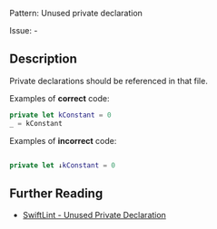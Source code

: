 Pattern: Unused private declaration

Issue: -

## Description

Private declarations should be referenced in that file.

Examples of **correct** code:
```swift
private let kConstant = 0
_ = kConstant

```
Examples of **incorrect** code:
```swift

private let ↓kConstant = 0

```

## Further Reading

* [SwiftLint - Unused Private Declaration](https://github.com/realm/SwiftLint/blob/master/Rules.md#unused-private-declaration)
